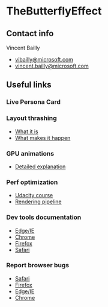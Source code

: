 # TheButterflyEffect

## Contact info

Vincent Bailly
- vibailly@microsoft.com
- vincent.bailly@microsoft.com

## Useful links

### Live Persona Card

### Layout thrashing

- [What it is](https://developers.google.com/web/fundamentals/performance/rendering/avoid-large-complex-layouts-and-layout-thrashing)
- [What makes it happen](https://gist.github.com/paulirish/5d52fb081b3570c81e3a)

### GPU animations

- [Detailed explanation](https://www.smashingmagazine.com/2016/12/gpu-animation-doing-it-right/)

### Perf optimization

- [Udacity course](https://eu.udacity.com/course/website-performance-optimization--ud884) 
- [Rendering pipeline](https://developers.google.com/web/fundamentals/performance/rendering/) 

### Dev tools documentation
- [Edge/IE](https://docs.microsoft.com/en-us/microsoft-edge/devtools-guide) 
- [Chrome](https://developers.google.com/web/tools/chrome-devtools/) 
- [Firefox](https://developer.mozilla.org/en-US/docs/Tools) 
- [Safari](https://developer.apple.com/safari/tools/) 

### Report browser bugs

- [Safari](https://www.apple.com/feedback/safari.html) 
- [Firefox](https://bugzilla.mozilla.org/) 
- [Edge/IE](https://developer.microsoft.com/en-us/microsoft-edge/platform/issues/) 
- [Chrome](https://support.google.com/chrome/answer/95315?co=GENIE.Platform%3DDesktop&hl=en) 
